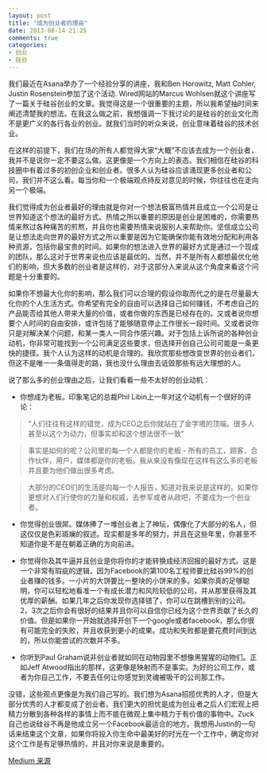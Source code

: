 ```yaml
---
layout: post
title: "成为创业者的理由"
date: 2013-08-14 21:25
comments: true
categories: 
- 创业
- 硅谷
---
```


我们最近在Asana举办了一个经验分享的讲座，我和Ben Horowitz, Matt Cohler, Justin Rosenstein参加了这个活动. Wired网站的Marcus Wohlsen就这个讲座写了一篇关于硅谷创业的文章。我觉得这是一个很重要的主题，所以我希望抽时间来阐述清楚我的想法。在我这么做之前，我想强调一下我讨论的是硅谷的创业文化而不是更广义的各行各业的创业。就我们当时的听众来说，创业意味着硅谷的技术创业。

在这样的前提下，我们在场的所有人都觉得大家“大概”不应该去成为一个创业者，我并不是说你一定不要这么做。这更像是一个方向上的表态。我们相信在硅谷的科技圈中有着过多的初创企业和创业者。很多人认为硅谷应该涌现更多创业者和公司，我们并不这么看。每当你和一个极端观点持反对意见的时候，你往往也在走向另一个极端。

我们觉得成为创业者最好的理由就是你对一个想法极富热情并且成立一个公司是让世界知道这个想法的最好方式。热情之所以重要的原因是创业是困难的，你需要热情来熬过各种痛苦的煎熬，并且你也需要热情来说服别人来帮助你。坚信成立公司是让想法走向世界的最好方式之所以重要是因为它能确保你能有效地分配和利用各种资源，包括你最宝贵的时间。如果你的想法进入世界的最好方式是通过一个现成的团队，那么这对于世界来说也应该是最优的。当然，并不是所有人都想最优化他们的影响，但大多数的创业者是这样的，对于这部分人来说从这个角度来看这个问题是十分重要的。

如果你不想最大化你的影响，那么我们可以合理的假设你取而代之的是在尽量最大化你的个人生活方式。你希望有完全的自由可以选择自己如何赚钱，不考虑自己的产品能否给其他人带来大量的价值，或者你做的东西是已经存在的。又或者说你想要个人时间的自由安排，或许包括了能够随意停止工作很长一段时间。又或者说你只是对解决某个问题，和某一类人一同合作感兴趣。对于包括上诉所说的各种创业动机，你非常可能找到一个公司满足这些要求，但选择开创自己公司可能是一条更快的捷径。我个人认为这样的动机是合理的。我欣赏那些想改变世界的创业者们，但这不是唯一一条值得走的路，我也没什么理由去诋毁那些有远大理想的人。

说了那么多的创业理由之后，让我们看看一些不太好的创业动机：

-   你想成为老板。印象笔记的总裁Phil Libin上一年对这个动机有一个很好的评论：

>“人们往往有这样的错觉，成为CEO之后你就站在了金字塔的顶端。很多人甚至以这个为动力，但事实却和这个想法很不一致”

>事实是如何的呢？公司里的每一个人都是你的老板 - 所有的员工，顾客，合作伙伴，用户，媒体都是你的老板。我从来没有像现在这样有这么多的老板并且要为他们做出很多考虑。

>大部分的CEO们的生活是向每一个人报告，知道对我来说是这样的。如果你更想对人们行使你的力量和权威，去参军或者从政吧，不要成为一个创业者。

-   你觉得创业很屌。媒体捧了一堆创业者上了神坛，偶像化了大部分的名人，但这仅仅是色彩斑斓的叙述。现实都是多年的努力，并且在这些年里，你甚至不知道你是不是在朝着正确的方向前进。

-   你觉得你及其牛逼并且创业是你将你的才能转换成经济回报的最好方式。这是一个非常有瑕疵的逻辑，因为Facebook的第100名工程师要比硅谷99%的创业者赚的钱多。一小片的大饼要比一整块的小饼来的多。如果你真的足够聪明，你可以轻松地看准一个有成长潜力和风险较低的公司，并从那里获得及其优厚的薪酬。如果几年之后你发现你选择错了，你可以在跳槽到别的公司。2，3次之后你会有很好的结果并且你可以自信你已经为这个世界贡献了长久的价值。但是如果你一开始就选择开创下一个google或者facebook，那么你很有可能完全的失败，并且收获到更小的成果。成功和失败都是要花费时间到达的，所以你能尝试的次数并不多。

-   你听到Paul Graham说非创业者就如同在动物园里不想像黑猩猩的动物们。正如Jeff Atwood指出的那样，这更像是映射而不是事实。为好的公司工作，或者为你自己工作，不要去任何让你感觉到灵魂被吸干的公司那工作。

没错，这些观点更像是为我们自己写的。我们想为Asana招揽优秀的人才，但是大部分优秀的人才都变成了创业者。我们更大的担忧是成为创业者之后人们宏观上把精力分散到各种各样的事情上而不能在微观上集中精力于有价值的事物中。Zuck自己也说硅谷不再是他成立另一个Facebook最适合的地方。我想用Justin的一句话来结束这个文章，如果你将投入你生命中最美好的时光在一个工作中，确定你对这个工作是有足够热情的，并且对你来说是重要的。

[Medium 来源](https://medium.com/i-m-h-o/decf0766de8d)